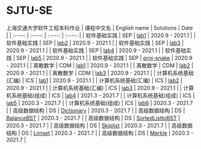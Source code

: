 # SJTU-SE
上海交通大学软件工程本科作业
| 课程中文名 | English name | Solutions | Date |
| :----: | :----: | :----: | :----: |
| 软件基础实践 | SEP | [lab1](https://github.com/WilliamX1/SJTU-SE/tree/main/SEP/lab1) | 2020.9 - 2021.1 |
| 软件基础实践 | SEP | [lab2](https://github.com/WilliamX1/SJTU-SE/tree/main/SEP/lab2) | 2020.9 - 2021.1 |
| 软件基础实践 | SEP | [lab3](https://github.com/WilliamX1/SJTU-SE/tree/main/SEP/lab3) | 2020.9 - 2021.1 |
| 软件基础实践 | SEP | [lab4](https://github.com/WilliamX1/SJTU-SE/tree/main/SEP/lab4) | 2020.9 - 2021.1 |
| 软件基础实践 | SEP | [lab5](https://github.com/WilliamX1/SJTU-SE/tree/main/SEP/lab5) | 2020.9 - 2021.1 |
| 软件基础实践 | SEP | [proj-snake](https://github.com/WilliamX1/SJTU-SE/tree/main/SEP/project-snake) | 2020.9 - 2021.1 |
| 离散数学 | CDM | [lab1](https://github.com/WilliamX1/SJTU-SE/tree/main/CDM/lab1) | 2020.9 - 2021.1 |
| 离散数学 | CDM | [lab2](https://github.com/WilliamX1/SJTU-SE/tree/main/CDM/lab2) | 2020.9 - 2021.1 |
| 离散数学 | CDM | [lab3](https://github.com/WilliamX1/SJTU-SE/tree/main/CDM/lab3) | 2020.9 - 2021.1 |
| 计算机系统基础(汇编) | ICS | [lab1](https://github.com/WilliamX1/SJTU-SE/tree/main/ICS/lab1) | 2020.9 - 2021.1 |
| 计算机系统基础(汇编) | ICS | [lab2](https://github.com/WilliamX1/SJTU-SE/tree/main/ICS/lab2) | 2020.9 - 2021.1 |
| 计算机系统基础(汇编) | ICS | [lab3](https://github.com/WilliamX1/SJTU-SE/tree/main/ICS/lab3) | 2020.9 - 2021.1 |
| 计算机系统基础(组成) | ICS | [lab4](https://github.com/WilliamX1/SJTU-SE/tree/main/ICS/lab4) | 2021.3 - 2021.7 |
| 计算机系统基础(组成) | ICS | [lab5](https://github.com/WilliamX1/SJTU-SE/tree/main/ICS/lab4) | 2020.3 - 2021.7 |
| 计算机系统基础(组成) | ICS | [lab6](https://github.com/WilliamX1/SJTU-SE/tree/main/ICS/lab6) | 2020.3 - 2021.7 |
| 高级数据结构 | DS | [Dictionary](https://github.com/WilliamX1/SJTU-SE/blob/main/DS/Dictionary.cpp) | 2020.3 - 2021.7 |
| 高级数据结构 | DS | [BalanceBST](https://github.com/WilliamX1/SJTU-SE/blob/main/DS/BalanceBST.cpp) | 2020.3 - 2021.7 |
| 高级数据结构 | DS | [SortedListtoBST](https://github.com/WilliamX1/SJTU-SE/blob/main/DS/SortedListtoBST.cpp) | 2020.3 - 2021.7 |
| 高级数据结构 | DS | [Skiplist](https://github.com/WilliamX1/SJTU-SE/blob/main/DS/Skiplist.cpp) | 2020.3 - 2021.7 |
| 高级数据结构 | DS | [Limset](https://github.com/WilliamX1/SJTU-SE/blob/main/DS/Limset.cpp) | 2020.3 - 2021.7 |
| 高级数据结构 | DS | [Merkle](https://github.com/WilliamX1/SJTU-SE/blob/main/DS/Merkle.cpp) | 2020.3 - 2021.7 |

